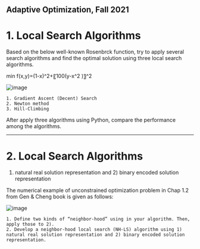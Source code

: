 ## **Adaptive Optimization, Fall 2021**

# **1. Local Search Algorithms**

Based on the below well-known Rosenbrck function, try to apply several search algorithms and find the optimal solution using three local search algorithms. 

min f(x,y)=(1-x)^2+〖100(y-x^2 )〗^2
 
![image](https://github.com/YoonDosik/Metaheuristics/assets/144199897/cc4038d3-ca97-4e30-a138-d7552a607439)

	1. Gradient Ascent (Decent) Search
	2. Newton method
	3. Hill-Climbing

After apply three algorithms using Python, compare the performance among the algorithms.

-------------

# **2. Local Search Algorithms**

1) natural real solution representation and 2) binary encoded solution representation 

The numerical example of unconstrained optimization problem in Chap 1.2 from Gen & Cheng book is given as follows:

![image](https://github.com/YoonDosik/Metaheuristics/assets/144199897/ee107995-e356-4aaa-a206-c35940a86bbb)

	1. Define two kinds of “neighbor-hood” using in your algorithm. Then, apply those to 2).
	2. Develop a neighbor-hood local search (NH-LS) algorithm using 1) natural real solution representation and 2) binary encoded solution representation.

